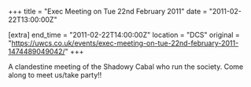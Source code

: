 +++
title = "Exec Meeting on Tue 22nd February 2011"
date = "2011-02-22T13:00:00Z"

[extra]
end_time = "2011-02-22T14:00:00Z"
location = "DCS"
original = "https://uwcs.co.uk/events/exec-meeting-on-tue-22nd-february-2011-1474489049042/"
+++

A clandestine meeting of the Shadowy Cabal who run the society. Come along to meet us/take party\!\!

